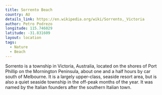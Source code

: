 ```yaml
---
title: Sorrento Beach
country: AU
details_link: https://en.wikipedia.org/wiki/Sorrento,_Victoria
author: Petro Podrezo
longitude: 115.746029
latitude: -31.831609
layout: location
tags:
  - Nature
  - Beach
---
```

Sorrento is a township in Victoria, Australia, located on the shores of Port Phillip on the Mornington Peninsula, about one and a half hours by car south of Melbourne. It is a largely upper-class, seaside resort area, but is also a quiet seaside township in the off-peak months of the year. It was named by the Italian founders after the southern Italian town.
